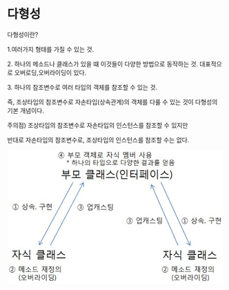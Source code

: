 # 다형성

다형성이란?

&#x20;1.여러가지 형태를 가질 수 있는 것.

&#x20;2\. 하나의 메소드나 클래스가 있을 떄 이것들이 다양한 방법으로 동작하는 것. 대표적으로 오버로딩,오버라이딩이 있다.

&#x20;3\. 하나의 참조변수로 여러 타입의 객체를 참조할 수 있는 것.

&#x20;즉, 조상타입의 참조변수로 자손타입(상속관계)의 객체를 다룰 수 있는 것이 다형성의 기본 개념이다.



&#x20;주의점) 조상타입의 참조변수로 자손타입의 인스턴스를 참조할 수 있지만

&#x20;            반대로 자손타입의 참조변수로, 조상타입의 인스턴스를 참조할 수는 없다.&#x20;



![](../../.gitbook/assets/image.png)
